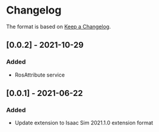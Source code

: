 # Changelog

The format is based on [Keep a Changelog](https://keepachangelog.com/en/1.0.0/).

## [0.0.2] - 2021-10-29
### Added
- RosAttribute service

## [0.0.1] - 2021-06-22
### Added
- Update extension to Isaac Sim 2021.1.0 extension format

